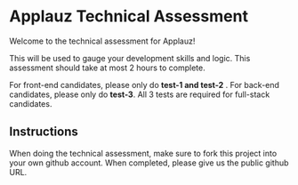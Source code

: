# Applauz Technical Assessment

Welcome to the technical assessment for Applauz!

This will be used to gauge your development skills and logic. This assessment should take at most 2 hours to complete.

For front-end candidates, please only do **test-1 and test-2** .
For back-end candidates, please only do **test-3**.
All 3 tests are required for full-stack candidates.

## Instructions

When doing the technical assessment, make sure to fork this project into your own github account. When completed, please give us the public github URL.

